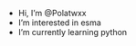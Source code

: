 -  Hi, I’m @Polatwxx
-  I’m interested in esma
-  I’m currently learning python

<!---
Polatwxx/Polatwxx is a ✨ special ✨ repository because its `README.md` (this file) appears on your GitHub profile.
You can click the Preview link to take a look at your changes.
--->
